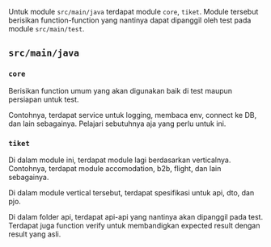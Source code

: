 Untuk module `src/main/java` terdapat module `core`, `tiket`. Module tersebut berisikan function-function yang nantinya dapat dipanggil oleh test pada module `src/main/test`. 
## `src/main/java`
### `core`
Berisikan function umum yang akan digunakan baik di test maupun persiapan untuk test.

Contohnya, terdapat service untuk logging, membaca env, connect ke DB, dan lain sebagainya. Pelajari sebutuhnya aja yang perlu untuk ini.
### `tiket`
Di dalam module ini, terdapat module lagi berdasarkan verticalnya. Contohnya, terdapat module accomodation, b2b, flight, dan lain sebagainya.

Di dalam module vertical tersebut, terdapat spesifikasi untuk api, dto, dan pjo.

Di dalam folder api, terdapat api-api yang nantinya akan dipanggil pada test. Terdapat juga function verify untuk membandigkan expected result dengan result yang asli.